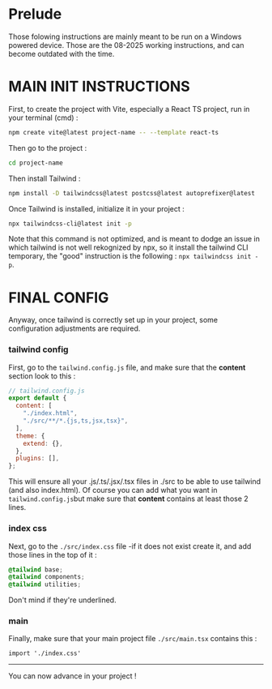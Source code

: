 # Prelude
Those folowing instructions are mainly meant to be run on a Windows powered device. Those are the 08-2025 working instructions, and can become outdated with the time. 

# MAIN INIT INSTRUCTIONS 
First, to create the project with Vite, especially a React TS project, run in your terminal (cmd) : 
```bash
npm create vite@latest project-name -- --template react-ts
```

Then go to the project : 
```bash
cd project-name
```

Then install Tailwind : 
```bash
npm install -D tailwindcss@latest postcss@latest autoprefixer@latest
```

Once Tailwind is installed, initialize it in your project : 
```bash
npx tailwindcss-cli@latest init -p
```
Note that this command is not optimized, and is meant to dodge an issue in which tailwind is not well rekognized by npx, so it install the tailwind CLI temporary, the "good" instruction is the following : `npx tailwindcss init -p`.

# FINAL CONFIG
Anyway, once tailwind is correctly set up in your project, some configuration adjustments are required.

### tailwind config
First, go to the `tailwind.config.js` file, and make sure that the **content** section look to this : 
```js
// tailwind.config.js
export default {
  content: [
    "./index.html",
    "./src/**/*.{js,ts,jsx,tsx}",
  ],
  theme: {
    extend: {},
  },
  plugins: [],
};
```
This will ensure all your .js/.ts/.jsx/.tsx files in ./src to be able to use tailwind (and also index.html). Of course you can add what you want in `tailwind.config.js`but make sure that **content** contains at least those 2 lines. 

### index css
Next, go to the `./src/index.css` file -if it does not exist create it, and add those lines in the top of it : 
```css
@tailwind base;
@tailwind components;
@tailwind utilities;
```
Don't mind if they're underlined. 

### main
Finally, make sure that your main project file `./src/main.tsx` contains this : 
```tsx
import './index.css'
```

---

You can now advance in your project ! 
